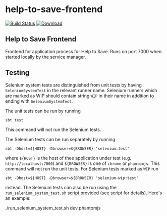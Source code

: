 # help-to-save-frontend

[![Build Status](https://travis-ci.org/hmrc/help-to-save-frontend.svg)](https://travis-ci.org/hmrc/help-to-save-frontend) [ ![Download](https://api.bintray.com/packages/hmrc/releases/help-to-save-frontend/images/download.svg) ](https://bintray.com/hmrc/releases/help-to-save-frontend/_latestVersion)

## Help to Save Frontend

Frontend for application process for Help to Save. Runs on port 7000 when started locally by the service manager.

## Testing
Selenium system tests are distinguished from unit tests by having `SeleniumSystemTest` in the relevant runner name. Selenium
runners which are marked as WIP should contain string `WIP` in their name in addition to ending with `SeleniumSystemTest`.

The unit tests can be run by running
```
sbt test
```
This command will not run the Selenium tests.

The Selenium tests can be run separately by running
 ```
 sbt -Dhost=${HOST} -Dbrowser=${BROWSER} 'selenium:test'
```
where `${HOST}` is the host of thee application under test (e.g. `http://localhost:7000`) and
`${BROWSER}` is one of `chrome` or `phantomjs`. This command will not run the unit tests. For Selenium
tests marked as `WIP` run
 ```
 sbt -Dhost=${HOST} -Dbrowser=${BROWSER} 'selenium-wip:test'
```
instead. The Selenium tests can also be run using the `run_selenium_system_test.sh` script
provided (see script for details). Here's an example:

./run_selenium_system_test.sh dev phantomjs
